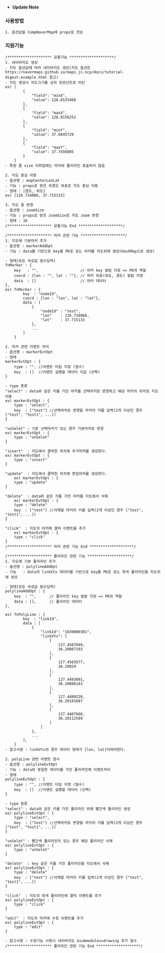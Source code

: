 - **Update Note**

### 사용방법
    1. 옵션값을 CompNaverMap에 props로 전송

### 지원기능
    /******************** 공통기능 ********************/
    1. 네이버지도 생성
    - 지도 옵션값에 따라 네이버지도 생성(지도 옵션은 https://navermaps.github.io/maps.js.ncp/docs/tutorial-digest.example.html 참고)
    - 지도 생성시 지도크기를 상위 컨포넌트로 리턴
    ex) [
            {
                "field": "minX",
                "value": 126.6525468
            },
            {
                "field": "maxX",
                "value": 126.8156252
            },
            {
                "field": "minY",
                "value": 37.6845729
            },
            {
                "field": "maxY",
                "value": 37.7456805
            }
        ]
    - 특정 줌 size 이하일때는 마커와 폴리라인 표출하지 않음

    2. 지도 중심 이동
    - 옵션명 : mapCenterLonLat
    - 기능 : props로 받은 위경도 좌표로 지도 중심 이동
    - 형태 : [경도, 위도]
    ex) [126.734086, 37.715133]

    3. 지도 줌 변경
    - 옵션명 : zoomSize
    - 기능 : props로 받은 zoomSize로 지도 zoom 변경
    - 형태 : 16
    /******************** 공통기능 End ********************/

    /******************** 마커 관련 기능 ********************/
    1. 지도에 기본마커 추가
    - 옵션명 : markerAddOpt
    - 기능 : data를 기반으로 key를 PK로 갖는 마커를 지도위에 생성(HashMap으로 생성)

    - 형태(모든 속성값 필수입력)
    fnMarker : {
        key   : "",                   // 마커 key 컬럼 지정 => PK의 역할
        coord : {lon : "", lat : ""}, // 마커 좌표(위도, 경도) 컬럼 지정
        data  : []                    // 마커 데이터
    },
    ex) fnMarker : {
            key  : "nodeId",
            coord : {lon : "lon", lat : "lat"},
            data : [
                {
                    "nodeId" : "test",
                    "lon"    : 126.734086,
                    "lat"    : 37.715133
                },
                ...
            ]
        }

    2. 마커 관련 이벤트 처리
    - 옵션명 : markerEvtOpt
    - 형태
    markerEvtOpt : {
        type : "", //이벤트 타입 지정 (필수)
        key  : []  //이벤트 실행할 데이터 키값 (선택)
    }
    
    - type 종류
    "select" : data와 같은 키를 가진 마커를 선택마커로 변경하고 해당 마커의 위치로 지도 이동
    ex) markerEvtOpt : {
        type : "select", 
        key  : ["test"] //선택마커로 변경할 마커의 키를 입력(2개 이상인 경우 ["test", "test1", ...])
    }

    "unSelet" : 기존 선택마커가 있는 경우 기본마커로 변경
    ex) markerEvtOpt : {
        type : "unSelet"
    }

    "insert"  : 지도에서 클릭한 위치에 추가마커를 생성한다.
    ex) markerEvtOpt : {
        type : "insert"
    }

    "update"  : 지도에서 클릭한 위치에 편집마커를 생성한다.
        ex) markerEvtOpt : {
        type : "update"
    }

    "delete"  : data와 같은 키를 가진 마커를 지도에서 삭제
        ex) markerEvtOpt : {
        type : "delete"
        key  : ["test"] //삭제할 마커의 키를 입력(2개 이상인 경우 ["test", "test1", ...])
    }

    "click"  : 지도의 마커에 클릭 이벤트를 추가
        ex) markerEvtOpt : {
        type : "click"
    }
    /******************** 마커 관련 기능 End ********************/
    
    /******************** 폴리라인 관련 기능 ********************/
    1. 지도에 기본 폴리라인 추가
    - 옵션명 : polylineAddOpt
    - 기능   : data의 linkVtx 데이터를 기반으로 key를 PK로 갖는 회색 폴리라인을 지도위에 생성

    - 형태(모든 속성값 필수입력)
    polylineAddOpt : {
        key  : "",      // 폴리라인 key 컬럼 지정 => PK의 역할
        data : [],      // 폴리라인 데이터
    },

    ex) fnPolyLine : {
            key  : "linkId",
            data : [
                {
                    "linkId": "1830000301",
                    "linkVtx": [
                        [
                            127.4507049,
                            36.20007193
                        ],
                        [
                            127.4503577,
                            36.20029
                        ],
                        [
                            127.4493091,
                            36.20086143
                        ],
                        [
                            127.4489228,
                            36.20101687
                        ],
                        [
                            127.4487666,
                            36.20112509
                        ]
                    ]
                },
                ...
            ],
        }
    - 참고사항 : linkVtx의 경우 데이터 형태가 [lon, lat]이여야한다.

    2. polyLine 관련 이벤트 함수
    - 옵션명 : polylineEvtOpt
    - 기능 : data와 동일한 데이터를 가진 폴리라인에 이벤트처리
    - 형태
    polylineEvtOpt : {
        type : "", //이벤트 타입 지정 (필수)
        key  : []  //이벤트 실행할 데이터 (선택)
    }

    - type 종류
    "select" : data와 같은 키를 가진 폴리라인 위에 빨간색 폴리라인 생성
    ex) polylineEvtOpt : {
        type : "select", 
        key  : ["test"] //선택마커로 변경할 마커의 키를 입력(2개 이상인 경우 ["test", "test1", ...])
    }

    "unSelet" : 빨간색 폴리라인이 있는 경우 해당 폴리라인 삭제
    ex) polylineEvtOpt : {
        type : "unSelet"
    }

    "delete"  : key 같은 키를 가진 폴리라인을 지도에서 삭제
    ex) polylineEvtOpt : {
        type : "delete"
        key  : ["test"] //삭제할 마커의 키를 입력(2개 이상인 경우 ["test", "test1", ...])
    }

    "click"  : 지도의 회색 폴리라인에 클릭 이벤트를 추가
    ex) polylineEvtOpt : {
        type : "click"
    }

    "edit"  : 지도의 마커에 수정 이벤트를 추가
    ex) polylineEvtOpt : {
        type : "edit"
    }

    - 참고사항 : 수정기능 사용시 네이버지도 &submodules=drawing 추가 필수
    /******************** 폴리라인 관련 기능 End ********************/
